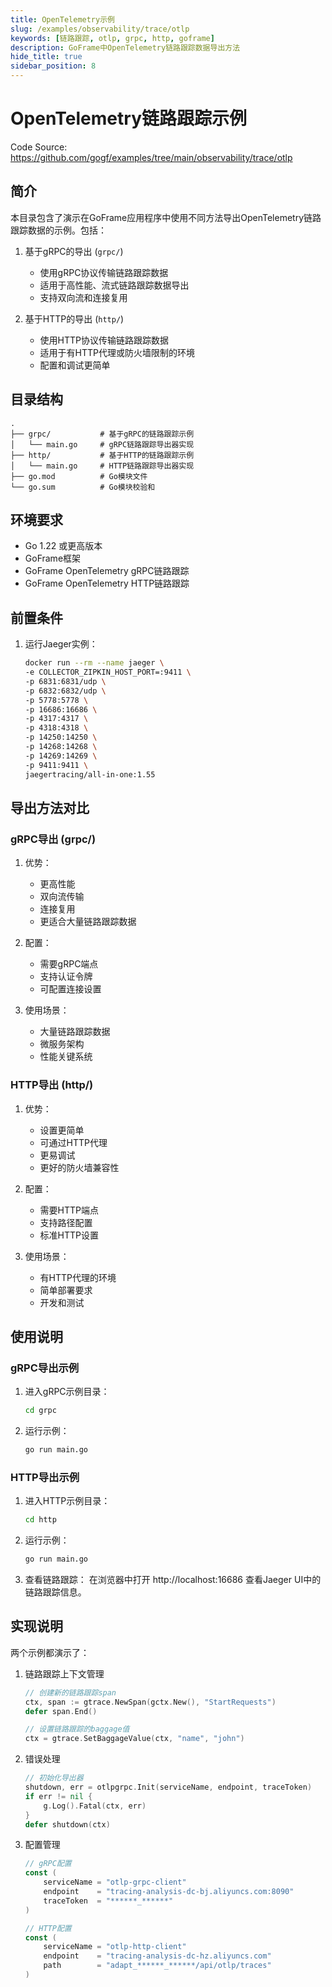 ```yaml
---
title: OpenTelemetry示例
slug: /examples/observability/trace/otlp
keywords: [链路跟踪, otlp, grpc, http, goframe]
description: GoFrame中OpenTelemetry链路跟踪数据导出方法
hide_title: true
sidebar_position: 8
---
```


# OpenTelemetry链路跟踪示例

Code Source: https://github.com/gogf/examples/tree/main/observability/trace/otlp


## 简介

本目录包含了演示在GoFrame应用程序中使用不同方法导出OpenTelemetry链路跟踪数据的示例。包括：

1. 基于gRPC的导出 (`grpc/`)
   - 使用gRPC协议传输链路跟踪数据
   - 适用于高性能、流式链路跟踪数据导出
   - 支持双向流和连接复用

2. 基于HTTP的导出 (`http/`)
   - 使用HTTP协议传输链路跟踪数据
   - 适用于有HTTP代理或防火墙限制的环境
   - 配置和调试更简单

## 目录结构

```
.
├── grpc/           # 基于gRPC的链路跟踪示例
│   └── main.go     # gRPC链路跟踪导出器实现
├── http/           # 基于HTTP的链路跟踪示例
│   └── main.go     # HTTP链路跟踪导出器实现
├── go.mod          # Go模块文件
└── go.sum          # Go模块校验和
```

## 环境要求

- Go 1.22 或更高版本
- GoFrame框架
- GoFrame OpenTelemetry gRPC链路跟踪
- GoFrame OpenTelemetry HTTP链路跟踪

## 前置条件

1. 运行Jaeger实例：
   ```bash
   docker run --rm --name jaeger \
   -e COLLECTOR_ZIPKIN_HOST_PORT=:9411 \
   -p 6831:6831/udp \
   -p 6832:6832/udp \
   -p 5778:5778 \
   -p 16686:16686 \
   -p 4317:4317 \
   -p 4318:4318 \
   -p 14250:14250 \
   -p 14268:14268 \
   -p 14269:14269 \
   -p 9411:9411 \
   jaegertracing/all-in-one:1.55
   ```

## 导出方法对比

### gRPC导出 (grpc/)
1. 优势：
   - 更高性能
   - 双向流传输
   - 连接复用
   - 更适合大量链路跟踪数据

2. 配置：
   - 需要gRPC端点
   - 支持认证令牌
   - 可配置连接设置

3. 使用场景：
   - 大量链路跟踪数据
   - 微服务架构
   - 性能关键系统

### HTTP导出 (http/)
1. 优势：
   - 设置更简单
   - 可通过HTTP代理
   - 更易调试
   - 更好的防火墙兼容性

2. 配置：
   - 需要HTTP端点
   - 支持路径配置
   - 标准HTTP设置

3. 使用场景：
   - 有HTTP代理的环境
   - 简单部署要求
   - 开发和测试

## 使用说明

### gRPC导出示例
1. 进入gRPC示例目录：
   ```bash
   cd grpc
   ```

2. 运行示例：
   ```bash
   go run main.go
   ```

### HTTP导出示例
1. 进入HTTP示例目录：
   ```bash
   cd http
   ```

2. 运行示例：
   ```bash
   go run main.go
   ```

3. 查看链路跟踪：
   在浏览器中打开 http://localhost:16686 查看Jaeger UI中的链路跟踪信息。

## 实现说明

两个示例都演示了：

1. 链路跟踪上下文管理
   ```go
   // 创建新的链路跟踪span
   ctx, span := gtrace.NewSpan(gctx.New(), "StartRequests")
   defer span.End()

   // 设置链路跟踪的baggage值
   ctx = gtrace.SetBaggageValue(ctx, "name", "john")
   ```

2. 错误处理
   ```go
   // 初始化导出器
   shutdown, err = otlpgrpc.Init(serviceName, endpoint, traceToken)
   if err != nil {
       g.Log().Fatal(ctx, err)
   }
   defer shutdown(ctx)
   ```

3. 配置管理
   ```go
   // gRPC配置
   const (
       serviceName = "otlp-grpc-client"
       endpoint    = "tracing-analysis-dc-bj.aliyuncs.com:8090"
       traceToken  = "******_******"
   )

   // HTTP配置
   const (
       serviceName = "otlp-http-client"
       endpoint    = "tracing-analysis-dc-hz.aliyuncs.com"
       path        = "adapt_******_******/api/otlp/traces"
   )
   ```
